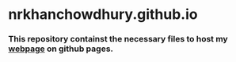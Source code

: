 # nrkhanchowdhury.github.io

### This repository containst the necessary files to host my [webpage](https://nrkhanchowdhury.github.io) on github pages.

